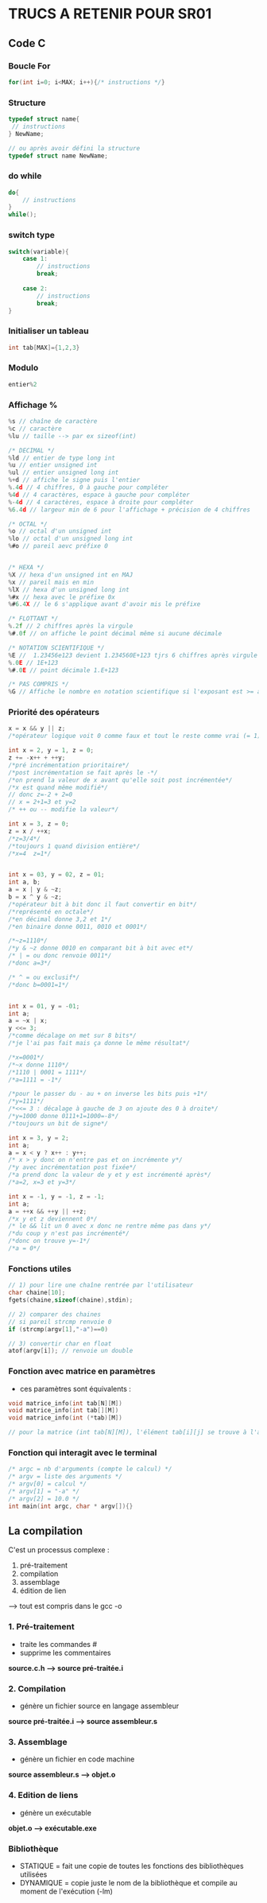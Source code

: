 # TRUCS A RETENIR POUR SR01

Code C
-
### Boucle For
```c
for(int i=0; i<MAX; i++){/* instructions */}
```

### Structure
```c
typedef struct name{
 // instructions
} NewName;

// ou après avoir défini la structure
typedef struct name NewName;
```

### do while
```c
do{
    // instructions
}
while();
```

### switch type
```c
switch(variable){
    case 1:
        // instructions
        break;
    
    case 2:
        // instructions
        break;
}
```


### Initialiser un tableau
```c
int tab[MAX]={1,2,3}
```

### Modulo

```c
entier%2
```

### Affichage %

```c
%s // chaîne de caractère
%c // caractère
%lu // taille --> par ex sizeof(int)

/* DECIMAL */
%ld // entier de type long int
%u // entier unsigned int
%ul // entier unsigned long int
%+d // affiche le signe puis l'entier
%.4d // 4 chiffres, 0 à gauche pour compléter
%4d // 4 caractères, espace à gauche pour compléter
%-4d // 4 caractères, espace à droite pour compléter
%6.4d // largeur min de 6 pour l'affichage + précision de 4 chiffres

/* OCTAL */
%o // octal d'un unsigned int
%lo // octal d'un unsigned long int
%#o // pareil aevc préfixe 0


/* HEXA */
%X // hexa d'un unsigned int en MAJ
%x // pareil mais en min
%lX // hexa d'un unsigned long int
%#x // hexa avec le préfixe 0x
%#6.4X // le 6 s'applique avant d'avoir mis le préfixe

/* FLOTTANT */
%.2f // 2 chiffres après la virgule
%#.0f // on affiche le point décimal même si aucune décimale

/* NOTATION SCIENTIFIQUE */
%E //  1.23456e123 devient 1.234560E+123 tjrs 6 chiffres après virgule
%.0E // 1E+123
%#.0E // point décimale 1.E+123

/* PAS COMPRIS */
%G // Affiche le nombre en notation scientifique si l'exposant est >= à 4 ou <= à -4, sinon utilise la notation décimale. Il supprime les zéros inutiles à la fin du nombre.
```


### Priorité des opérateurs
```c
x = x && y || z; 
/*opérateur logique voit 0 comme faux et tout le reste comme vrai (= 1)*/

int x = 2, y = 1, z = 0;
z += -x++ + ++y; 
/*pré incrémentation prioritaire*/
/*post incrémentation se fait après le -*/
/*on prend la valeur de x avant qu'elle soit post incrémentée*/
/*x est quand même modifié*/
// donc z=-2 + 2=0
// x = 2+1=3 et y=2
/* ++ ou -- modifie la valeur*/

int x = 3, z = 0;        
z = x / ++x;
/*z=3/4*/
/*toujours 1 quand division entière*/
/*x=4  z=1*/ 


int x = 03, y = 02, z = 01;
int a, b;
a = x | y & ~z;           
b = x ^ y & ~z; 
/*opérateur bit à bit donc il faut convertir en bit*/
/*représenté en octale*/
/*en décimal donne 3,2 et 1*/
/*en binaire donne 0011, 0010 et 0001*/

/*~z=1110*/
/*y & ~z donne 0010 en comparant bit à bit avec et*/
/* | = ou donc renvoie 0011*/
/*donc a=3*/

/* ^ = ou exclusif*/
/*donc b=0001=1*/


int x = 01, y = -01;
int a;
a = ~x | x;                
y <<= 3;
/*comme décalage on met sur 8 bits*/
/*je l'ai pas fait mais ça donne le même résultat*/

/*x=0001*/
/*~x donne 1110*/
/*1110 | 0001 = 1111*/
/*a=1111 = -1*/

/*pour le passer du - au + on inverse les bits puis +1*/
/*y=1111*/
/*<<= 3 : décalage à gauche de 3 on ajoute des 0 à droite*/
/*y=1000 donne 0111+1=1000=-8*/
/*toujours un bit de signe*/

int x = 3, y = 2;
int a;
a = x < y ? x++ : y++;
/* x > y donc on n'entre pas et on incrémente y*/
/*y avec incrémentation post fixée*/
/*a prend donc la valeur de y et y est incrémenté après*/
/*a=2, x=3 et y=3*/

int x = -1, y = -1, z = -1;
int a;
a = ++x && ++y || ++z;    
/*x y et z deviennent 0*/
/* le && lit un 0 avec x donc ne rentre même pas dans y*/
/*du coup y n'est pas incrémenté*/
/*donc on trouve y=-1*/
/*a = 0*/    
```

### Fonctions utiles
```c
// 1) pour lire une chaîne rentrée par l'utilisateur 
char chaine[10];
fgets(chaine,sizeof(chaine),stdin);

// 2) comparer des chaines
// si pareil strcmp renvoie 0
if (strcmp(argv[1],"-a")==0)

// 3) convertir char en float
atof(argv[i]); // renvoie un double
```

### Fonction avec matrice en paramètres
- ces paramètres sont équivalents :
```c
void matrice_info(int tab[N][M])
void matrice_info(int tab[][M])
void matrice_info(int (*tab)[M])

// pour la matrice (int tab[N][M]), l'élément tab[i][j] se trouve à l'adresse tab + (i*M+j)*sizeof(int)
```

### Fonction qui interagit avec le terminal
```c
/* argc = nb d'arguments (compte le calcul) */
/* argv = liste des arguments */
/* argv[0] = calcul */
/* argv[1] = "-a" */
/* argv[2] = 10.0 */
int main(int argc, char * argv[]){}
```


La compilation
-
C'est un processus complexe :
1) pré-traitement
2) compilation
3) assemblage
4) édition de lien

--> tout est compris dans le gcc -o

### 1. Pré-traitement
- traite les commandes #
- supprime les commentaires

**source.c.h --> source pré-traitée.i**

### 2. Compilation
- génère un fichier source en langage assembleur

**source pré-traitée.i --> source assembleur.s**

### 3. Assemblage
- génère un fichier en code machine

**source assembleur.s --> objet.o**

### 4. Edition de liens
- génère un exécutable

**objet.o --> exécutable.exe**


### Bibliothèque
- STATIQUE = fait une copie de toutes les fonctions des bibliothèques utilisées
- DYNAMIQUE = copie juste le nom de la bibliothèque et compile au moment de l'exécution (-lm)



